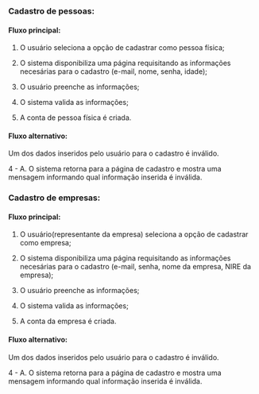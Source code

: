 ### Cadastro de pessoas:
#### Fluxo principal:
1. O usuário seleciona a opção de cadastrar como pessoa física;

2. O sistema disponibiliza uma página requisitando as informações necesárias para o cadastro (e-mail, nome, senha, idade);

3. O usuário preenche as informações;

4. O sistema valida as informações;

5. A conta de pessoa física é criada.
#### Fluxo alternativo:
Um dos dados inseridos pelo usuário para o cadastro é inválido.

4 - A. O sistema retorna para a página de cadastro e mostra uma mensagem informando qual informação inserida é inválida.

### Cadastro de empresas:
#### Fluxo principal:
1. O usuário(representante da empresa) seleciona a opção de cadastrar como empresa;

3. O sistema disponibiliza uma página requisitando as informações necesárias para o cadastro (e-mail, senha, nome da empresa, NIRE da empresa);

4. O usuário preenche as informações;

5. O sistema valida as informações;

6. A conta da empresa é criada.
#### Fluxo alternativo:
Um dos dados inseridos pelo usuário para o cadastro é inválido.

4 - A. O sistema retorna para a página de cadastro e mostra uma mensagem informando qual informação inserida é inválida.
